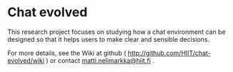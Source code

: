 Chat evolved
============

This research project focuses on studying how a chat environment can be designed so that it helps users to make clear and sensible decisions.

For more details, see the Wiki at github ( http://github.com/HIIT/chat-evolved/wiki ) or contact matti.nelimarkka@hiit.fi .